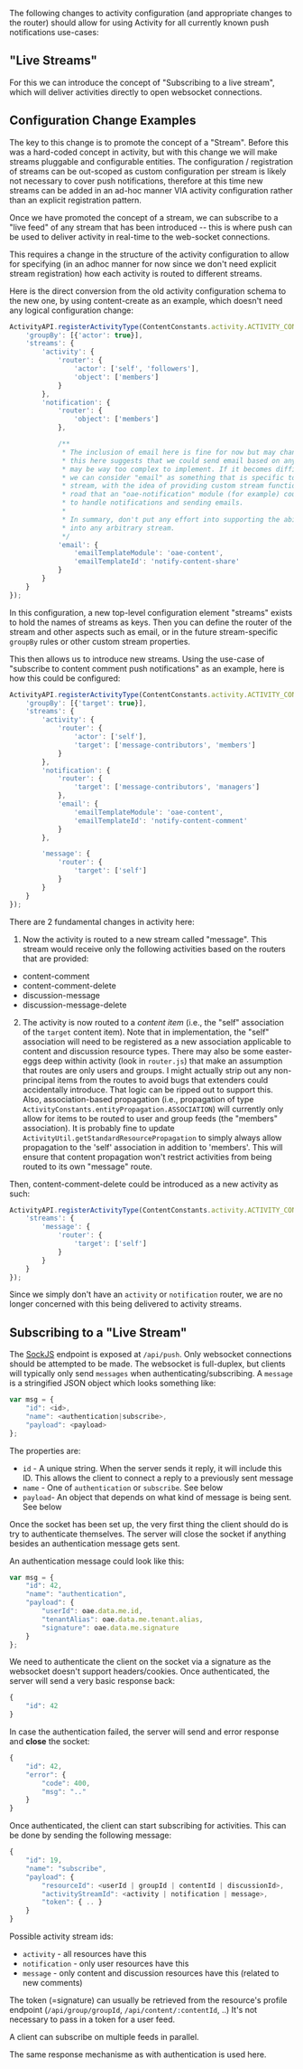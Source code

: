 The following changes to activity configuration (and appropriate changes to the router) should allow for using Activity for all currently known push notifications use-cases:


## "Live Streams"

For this we can introduce the concept of "Subscribing to a live stream", which will deliver activities directly to open websocket connections.

## Configuration Change Examples

The key to this change is to promote the concept of a "Stream". Before this was a hard-coded concept in activity, but with this change we will make streams pluggable and configurable entities. The configuration / registration of streams can be out-scoped as custom configuration per stream is likely not necessary to cover push notifications, therefore at this time new streams can be added in an ad-hoc manner VIA activity configuration rather than an explicit registration pattern.

Once we have promoted the concept of a stream, we can subscribe to a "live feed" of any stream that has been introduced -- this is where push can be used to deliver activity in real-time to the web-socket connections.

This requires a change in the structure of the activity configuration to allow for specifying (in an adhoc manner for now since we don't need explicit stream registration) how each activity is routed to different streams.

Here is the direct conversion from the old activity configuration schema to the new one, by using content-create as an example, which doesn't need any logical configuration change:

```javascript
ActivityAPI.registerActivityType(ContentConstants.activity.ACTIVITY_CONTENT_CREATE, {
    'groupBy': [{'actor': true}],
    'streams': {
        'activity': {
            'router': {
                'actor': ['self', 'followers'],
                'object': ['members']
            }
        },
        'notification': {
            'router': {
                'object': ['members']
            },

            /**
             * The inclusion of email here is fine for now but may change later. Having
             * this here suggests that we could send email based on any stream, but that
             * may be way too complex to implement. If it becomes difficult to support,
             * we can consider "email" as something that is specific to the "notification"
             * stream, with the idea of providing custom stream functionality down the
             * road that an "oae-notification" module (for example) could utilize to
             * to handle notifications and sending emails.
             *
             * In summary, don't put any effort into supporting the ability to plug email
             * into any arbitrary stream.
             */
            'email': {
                'emailTemplateModule': 'oae-content',
                'emailTemplateId': 'notify-content-share'
            }
        }
    }
});
```

In this configuration, a new top-level configuration element "streams" exists to hold the names of streams as keys. Then you can define the router of the stream and other aspects such as email, or in the future stream-specific `groupBy` rules or other custom stream properties.

This then allows us to introduce new streams. Using the use-case of "subscribe to content comment push notifications" as an example, here is how this could be configured:

```javascript
ActivityAPI.registerActivityType(ContentConstants.activity.ACTIVITY_CONTENT_COMMENT, {
    'groupBy': [{'target': true}],
    'streams': {
        'activity': {
            'router': {
                'actor': ['self'],
                'target': ['message-contributors', 'members']
            }
        },
        'notification': {
            'router': {
                'target': ['message-contributors', 'managers']
            },
            'email': {
                'emailTemplateModule': 'oae-content',
                'emailTemplateId': 'notify-content-comment'
            }
        },

        'message': {
            'router': {
                'target': ['self']
            }
        }
    }
});
```

There are 2 fundamental changes in activity here:

1. Now the activity is routed to a new stream called "message". This stream would receive only the following activities based on the routers that are provided:
  * content-comment
  * content-comment-delete
  * discussion-message
  * discussion-message-delete

2. The activity is now routed to a *content item* (i.e., the "self" association of the `target` content item). Note that in implementation, the "self" association will need to be registered as a new association applicable to content and discussion resource types. There may also be some easter-eggs deep within activity (look in `router.js`) that make an assumption that routes are only users and groups. I might actually strip out any non-principal items from the routes to avoid bugs that extenders could accidentally introduce. That logic can be ripped out to support this. Also, association-based propagation (i.e., propagation of type `ActivityConstants.entityPropagation.ASSOCIATION`) will currently only allow for items to be routed to user and group feeds (the "members" association). It is probably fine to update `ActivityUtil.getStandardResourcePropagation` to simply always allow propagation to the 'self' association in addition to 'members'. This will ensure that content propagation won't restrict activities from being routed to its own "message" route.

Then, content-comment-delete could be introduced as a new activity as such:

```javascript
ActivityAPI.registerActivityType(ContentConstants.activity.ACTIVITY_CONTENT_COMMENT_DELETE, {
    'streams': {
        'message': {
            'router': {
                'target': ['self']
            }
        }
    }
});
```

Since we simply don't have an `activity` or `notification` router, we are no longer concerned with this being delivered to activity streams.

## Subscribing to a "Live Stream"

The [SockJS](https://github.com/sockjs/sockjs-node) endpoint is exposed at `/api/push`. Only websocket connections should be attempted to be made.
The websocket is full-duplex, but clients will typically only send `messages` when authenticating/subscribing.
A `message` is a stringified JSON object which looks something like:
```javascript
var msg = {
    "id": <id>,
    "name": <authentication|subscribe>,
    "payload": <payload>
};
```
The properties are:
 * `id` - A unique string. When the server sends it reply, it will include this ID. This allows the client to connect a reply to a previously sent message
 * `name` - One of `authentication` or `subscribe`. See below
 * `payload`- An object that depends on what kind of message is being sent. See below

Once the socket has been set up, the very first thing the client should do is try to authenticate themselves. The server will close the socket if anything besides an authentication message gets sent.

An authentication message could look like this:
```javascript
var msg = {
    "id": 42,
    "name": "authentication",
    "payload": {
        "userId": oae.data.me.id,
        "tenantAlias": oae.data.me.tenant.alias,
        "signature": oae.data.me.signature
    }
};
```

We need to authenticate the client on the socket via a signature as the websocket doesn't support headers/cookies. Once authenticated, the server will send a very basic response back:
```javascript
{
    "id": 42
}
```
In case the authentication failed, the server will send and error response and **close** the socket:
```javascript
{
    "id": 42,
    "error": {
        "code": 400,
        "msg": ".."
    }
}
```

Once authenticated, the client can start subscribing for activities. This can be done by sending the following message:
```javascript
{
    "id": 19,
    "name": "subscribe",
    "payload": {
        "resourceId": <userId | groupId | contentId | discussionId>,
        "activityStreamId": <activity | notification | message>,
        "token": { .. }
    }
}
```

Possible activity stream ids:
 * `activity` - all resources have this
 * `notification` - only user resources have this
 * `message` - only content and discussion resources have this (related to new comments)

The token (=signature) can usually be retrieved from the resource's profile endpoint (`/api/group/groupId`, `/api/content/:contentId`, ..)
It's not necessary to pass in a token for a user feed.

A client can subscribe on multiple feeds in parallel.

The same response mechanisme as with authentication is used here.